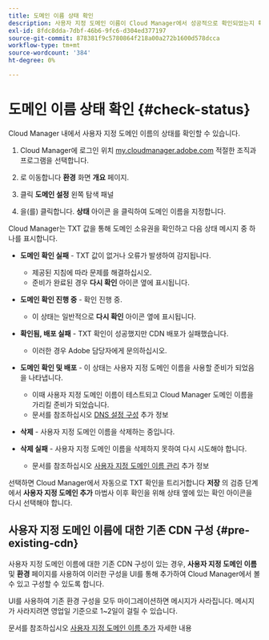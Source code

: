 ```yaml
---
title: 도메인 이름 상태 확인
description: 사용자 지정 도메인 이름이 Cloud Manager에서 성공적으로 확인되었는지 확인하는 방법을 알아봅니다.
exl-id: 8fdc8dda-7dbf-46b6-9fc6-d304ed377197
source-git-commit: 878381f9c5780864f218a00a272b1600d578dcca
workflow-type: tm+mt
source-wordcount: '384'
ht-degree: 0%

---
```



# 도메인 이름 상태 확인 {#check-status}

Cloud Manager 내에서 사용자 지정 도메인 이름의 상태를 확인할 수 있습니다.

1. Cloud Manager에 로그인 위치 [my.cloudmanager.adobe.com](https://my.cloudmanager.adobe.com/) 적절한 조직과 프로그램을 선택합니다.

1. 로 이동합니다 **환경** 화면 **개요** 페이지.

1. 클릭 **도메인 설정** 왼쪽 탐색 패널

1. 을(를) 클릭합니다. **상태** 아이콘 을 클릭하여 도메인 이름을 지정합니다.

Cloud Manager는 TXT 값을 통해 도메인 소유권을 확인하고 다음 상태 메시지 중 하나를 표시합니다.

* **도메인 확인 실패** - TXT 값이 없거나 오류가 발생하여 감지됩니다.

   * 제공된 지침에 따라 문제를 해결하십시오.
   * 준비가 완료된 경우 **다시 확인** 아이콘 옆에 표시됩니다.

* **도메인 확인 진행 중** - 확인 진행 중.

   * 이 상태는 일반적으로 **다시 확인** 아이콘 옆에 표시됩니다.

* **확인됨, 배포 실패** - TXT 확인이 성공했지만 CDN 배포가 실패했습니다.

   * 이러한 경우 Adobe 담당자에게 문의하십시오.

* **도메인 확인 및 배포** - 이 상태는 사용자 지정 도메인 이름을 사용할 준비가 되었음을 나타냅니다.

   * 이때 사용자 지정 도메인 이름이 테스트되고 Cloud Manager 도메인 이름을 가리킬 준비가 되었습니다.
   * 문서를 참조하십시오 [DNS 설정 구성](/help/implementing/cloud-manager/custom-domain-names/configure-dns-settings.md) 추가 정보

* **삭제** - 사용자 지정 도메인 이름을 삭제하는 중입니다.

* **삭제 실패** - 사용자 지정 도메인 이름을 삭제하지 못하여 다시 시도해야 합니다.

   * 문서를 참조하십시오 [사용자 지정 도메인 이름 관리](/help/implementing/cloud-manager/custom-domain-names/managing-custom-domain-names.md) 추가 정보

선택하면 Cloud Manager에서 자동으로 TXT 확인을 트리거합니다 **저장** 의 검증 단계에서 **사용자 지정 도메인 추가** 마법사 이후 확인을 위해 상태 옆에 있는 확인 아이콘을 다시 선택해야 합니다.

## 사용자 지정 도메인 이름에 대한 기존 CDN 구성 {#pre-existing-cdn}

사용자 지정 도메인 이름에 대한 기존 CDN 구성이 있는 경우, **사용자 지정 도메인 이름** 및 **환경** 페이지를 사용하여 이러한 구성을 UI를 통해 추가하여 Cloud Manager에서 볼 수 있고 구성할 수 있도록 합니다.

UI를 사용하여 기존 환경 구성을 모두 마이그레이션하면 메시지가 사라집니다. 메시지가 사라지려면 영업일 기준으로 1~2일이 걸릴 수 있습니다.

문서를 참조하십시오 [사용자 지정 도메인 이름 추가](/help/implementing/cloud-manager/custom-domain-names/add-custom-domain-name.md) 자세한 내용
